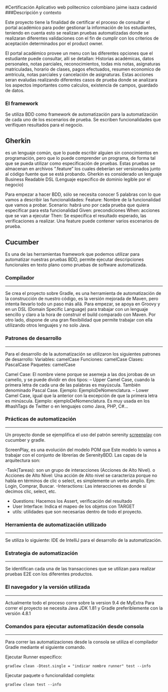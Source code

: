 #Certificación Aplicativo web politecnico colombiano jaime isaza cadavid
###Descripción y contexto

Este proyecto tiene la finalidad de certificar el proceso de consultar el portal académico para poder gestionar la información de los estudiantes, teniendo en cuenta esto se realizan pruebas automatizadas donde se realizaran diferentes validaciones con el fin de cumplir con los criterios de aceptación determinados por el product owner.

El portal académico provee un menu con las diferentes opciones que el estudiante puede consultar, allí  se detallan: Historias académicas, datos personales, notas parciales, reconocimientos, todas mis notas, asignaturas matriculadas, horario de clases, pagos efectuados, resumen economico de amtricula, notas parciales y cancelación de asignaturas. Estas acciones seran evaludas realizando diferentes casos de prueba donde se analizara los aspectos importantes como calculos, existencia de campos, guardado de datos.

### El framework
Se utiliza BDD como framework de automatización para la automatización de cada uno de los escenarios de prueba.
Se escriben funcionalidades que verifiquen resultados para  el negocio.

## Gherkin
es un lenguaje común, que lo puede escribir alguien sin conocimientos en programación, pero que lo puede comprender un programa, 
de forma tal que se pueda utilizar como especificación de pruebas. Estas pruebas se almacenan en archivos “.feature” 
los cuales deberían ser versionados junto al código fuente que se está probando. Gherkin es considerado 
un lenguaje Business Readable DSL (Lenguaje especifico de dominio legible por el negocio) 

Para empezar a hacer BDD, sólo se necesita conocer 5 palabras 
con lo que vamos a describir las funcionalidades: Feature: Nombre de la
funcionalidad que vamos a probar. Scenario: habrá uno por cada prueba que quiera especificar 
para esta funcionalidad Given: precondiciones When: acciones que se van a ejecutar Then: 
Se especifica el resultado esperado, las verificaciones a realizar. Una feature puede contener varios escenarios de prueba. 

## Cucumber
Es una de las herramientas framework que podemos utilizar para automatizar nuestras pruebas BDD, permite ejecutar descripciones 
funcionales en texto plano como pruebas de software automatizada.


### Compilador
---
Se crea el proyecto sobre Gradle, es una herramienta de automatización de la construcción de nuestro código, 
es la versión mejorada de Maven, pero intenta llevarlo todo un paso más allá. Para empezar, se apoya en Groovy y en un DSL (Domain Specific Language) 
para trabajar con un lenguaje sencillo y claro a la hora de construir el build comparado con Maven. Por otro lado, 
dispone de una gran flexibilidad que permite trabajar con ella utilizando otros lenguajes y no solo Java. 


### Patrones de desarrollo
---
Para el desarrollo de la automatización se utilizaron los siguientes patrones de desarrollo:
Variables: camelCase
Funciones: camelCase
Clases: PascalCase
Paquetes: camelCase

Camel Case: El nombre viene porque se asemeja a las dos jorobas de un camello, y se puede dividir en dos tipos:
– Upper Camel Case, cuando la primera letra de cada una de las palabras es mayúscula. También denominado Pascal Case. Ejemplo: EjemploDeNomenclatura.
– Lower Camel Case, igual que la anterior con la excepción de que la primera letra es minúscula. Ejemplo: ejemploDeNomenclatura.
Es muy usada en los #hashTags de Twitter o en lenguajes como Java, PHP, C#…

### Prácticas de automatización
---
Un proyecto donde se ejemplifica el uso del patrón serenity
[screenplay](http://thucydides.info/docs/serenity-staging/#_serenity_and_the_screenplay_pattern) con cucumber y gradle.

ScreenPlay,  es una evolución del modelo POM que
Este modelo lo vamos a trabajar con el conjunto de librerías de
SerenityBDD. Las capas de la arquitectura son:

-Task(Tareas): son un grupo de interacciones (Acciones de Alto Nivel).
o Acciones de Alto Nivel: Una acción de Alto nivel se caracteriza porque no habla en
términos de clic o select, es simplemente un verbo amplio. Ejm: Login, Comprar, Buscar. 
-Interactions: Las interacciones es donde sí decimos clic, select, etc.
- Questions: Hacemos los Assert, verificación del resultado
- User Interface: Indica  el mapeo de los objetos con TARGET
- utils: utilidades que son necesarias dentro de todo el proyecto.


### Herramienta de automatización utilizado
---
Se utiliza lo siguiente:
IDE de IntelliJ para el desarrollo de la automatización. 

### Estrategia de automatización
---
Se identifican cada una de las transacciones que se utilizan  para realizar pruebas E2E con los diferentes productos.


### El navegador y la versión utilizada
---
Actualmente todo el proceso corre sobre la version 9.4 de MyExtra
Para correr el proyecto se necesita Java JDK 1.81 y Gradle preferiblemente con la versión 4.8.1


### Comandos para ejecutar automatización desde consola
---
Para correr las automatizaciones desde la consola se utiliza el compilador Gradle mediante el siguiente comando.
 
Ejecutar Runner específico:
 
    gradlew clean -Dtest.single = "indicar nombre runner" test --info
    
Ejecutar paquete o funcionalidad completa:
 
    gradlew clean test --info